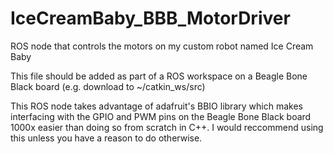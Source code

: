 # IceCreamBaby_BBB_MotorDriver
ROS node that controls the motors on my custom robot named Ice Cream Baby

This file should be added as part of a ROS workspace on a Beagle Bone Black board (e.g. download to ~/catkin_ws/src)

This ROS node takes advantage of adafruit's BBIO library which makes interfacing with the GPIO and PWM pins on the Beagle Bone 
Black board 1000x easier than doing so from scratch in C++. I would reccommend using this unless you have a reason to do 
otherwise.
